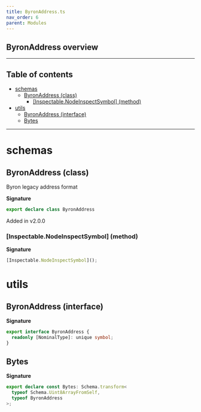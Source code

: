 ```yaml
---
title: ByronAddress.ts
nav_order: 6
parent: Modules
---
```


## ByronAddress overview

---

<h2 class="text-delta">Table of contents</h2>

- [schemas](#schemas)
  - [ByronAddress (class)](#byronaddress-class)
    - [[Inspectable.NodeInspectSymbol] (method)](#inspectablenodeinspectsymbol-method)
- [utils](#utils)
  - [ByronAddress (interface)](#byronaddress-interface)
  - [Bytes](#bytes)

---

# schemas

## ByronAddress (class)

Byron legacy address format

**Signature**

```ts
export declare class ByronAddress
```

Added in v2.0.0

### [Inspectable.NodeInspectSymbol] (method)

**Signature**

```ts
[Inspectable.NodeInspectSymbol]();
```

# utils

## ByronAddress (interface)

**Signature**

```ts
export interface ByronAddress {
  readonly [NominalType]: unique symbol;
}
```

## Bytes

**Signature**

```ts
export declare const Bytes: Schema.transform<
  typeof Schema.Uint8ArrayFromSelf,
  typeof ByronAddress
>;
```
